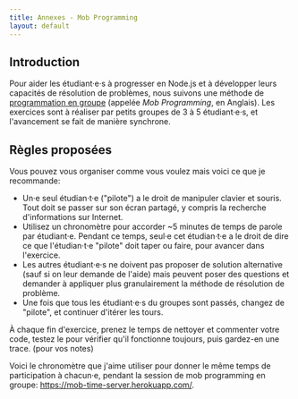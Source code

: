 ```yaml
---
title: Annexes - Mob Programming
layout: default
---
```


## Introduction

Pour aider les étudiant·e·s à progresser en Node.js et à développer leurs capacités de résolution de problèmes, nous suivons une méthode de [programmation en groupe](https://fr.wikipedia.org/wiki/Programmation_en_groupe) (appelée _Mob Programming_, en Anglais). Les exercices sont à réaliser par petits groupes de 3 à 5 étudiant·e·s, et l'avancement se fait de manière synchrone.

## Règles proposées

Vous pouvez vous organiser comme vous voulez mais voici ce que je recommande:

- Un·e seul étudian·t·e ("pilote") a le droit de manipuler clavier et souris. Tout doit se passer sur son écran partagé, y compris la recherche d'informations sur Internet.
- Utilisez un chronomètre pour accorder ~5 minutes de temps de parole par étudiant·e. Pendant ce temps, seul·e cet étudian·t·e a le droit de dire ce que l'étudian·t·e "pilote" doit taper ou faire, pour avancer dans l'exercice.
- Les autres étudiant·e·s ne doivent pas proposer de solution alternative (sauf si on leur demande de l'aide) mais peuvent poser des questions et demander à appliquer plus granulairement la méthode de résolution de problème.
- Une fois que tous les étudiant·e·s du groupes sont passés, changez de "pilote", et continuer d'itérer les tours.

À chaque fin d'exercice, prenez le temps de nettoyer et commenter votre code, testez le pour vérifier qu'il fonctionne toujours, puis gardez-en une trace. (pour vos notes)

Voici le chronomètre que j'aime utiliser pour donner le même temps de participation à chacun·e, pendant la session de mob programming en groupe: https://mob-time-server.herokuapp.com/.
